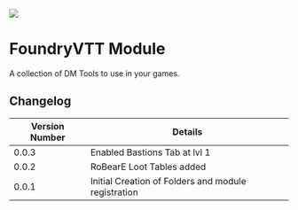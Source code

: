 ![](https://img.shields.io/badge/Foundry-v12-informational)


# FoundryVTT Module

A collection of DM Tools to use in your games.

## Changelog

| Version Number     | Details                                                |
|--------------------|--------------------------------------------------------|
|0.0.3               | Enabled Bastions Tab at lvl 1                          |
|0.0.2               | RoBearE Loot Tables added                              |
|0.0.1               | Initial Creation of Folders and module registration    |
